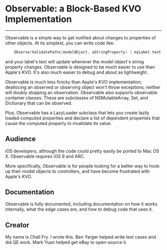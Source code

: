 # Observable: a Block-Based KVO Implementation #


---
Observable is a simple way to get notified about changes to properties of other objects. At its simplest, you can write code like:

```C
	Observe(ValidatePaths(modelObject, aStringProperty) { myLabel.text = modelObject.aStringProperty; });
```
and your label's text will update whenever the model object's string property changes. 
Observable is designed to be much easier to use than Apple's KVO. It's also much easier to debug and about as lightweight.

Observable is much less finicky than Apple's KVO implementation; deallocing an observed or observing object won't throw exceptions; neither will doubly stopping an observation. Observable also supports observable container classes. These are subclasses of NSMutableArray, Set, and Dictionary that can be observed. 

Plus, Observable has a LazyLoader subclass that lets you create lazily loaded computed properties and declare a list of dependent properties that cause the computed property to invalidate its value.

## Audience ##
iOS developers, although the code could pretty easily be ported to Mac OS X. Observable requires iOS 9 and ARC.

More specifically, Observable is for people looking for a better way to hook up their model objects to controllers, and have become frustrated with Apple's KVO.

## Documentation ##

Observable is fully documented, including documentation on how it works internally, what the edge cases are, and how to debug code that uses it. 

## Creator ##

My name is Chall Fry. I wrote this. Ben Yarger helped write test cases and did QE work. Mark Yuan helped get eBay to open-source it.
